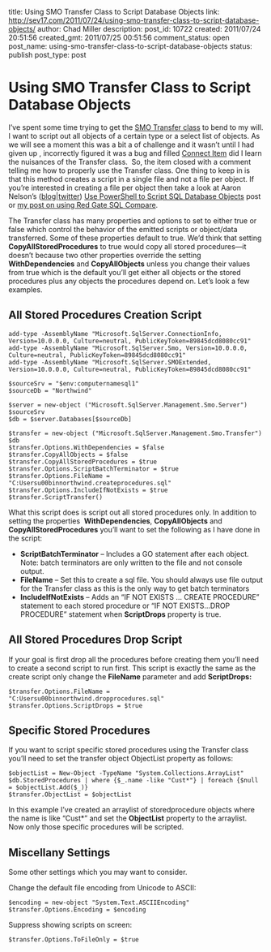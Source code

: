 title: Using SMO Transfer Class to Script Database Objects
link: http://sev17.com/2011/07/24/using-smo-transfer-class-to-script-database-objects/
author: Chad Miller
description: 
post_id: 10722
created: 2011/07/24 20:51:56
created_gmt: 2011/07/25 00:51:56
comment_status: open
post_name: using-smo-transfer-class-to-script-database-objects
status: publish
post_type: post

# Using SMO Transfer Class to Script Database Objects

I’ve spent some time trying to get the [SMO Transfer class](http://msdn.microsoft.com/en-us/library/microsoft.sqlserver.management.smo.transfer.aspx) to bend to my will. I want to script out all objects of a certain type or a select list of objects. As we will see a moment this was a bit a of challenge and it wasn’t until I had given up , incorrectly figured it was a bug and filled [Connect Item](https://connect.microsoft.com/SQLServer/feedback/details/663078/microsoft-sqlserver-management-smo-transfer-ignores-options) did I learn the nuisances of the Transfer class.  So, the item closed with a comment telling me how to properly use the Transfer class. One thing to keep in is that this method creates a script in a single file and not a file per object. If you’re interested in creating a file per object then take a look at Aaron Nelson’s ([blog](http://sqlvariant.com/wordpress/)|[twitter](http://twitter.com/#!/sqlvariant)) [Use PowerShell to Script SQL Database Objects](http://blogs.technet.com/b/heyscriptingguy/archive/2010/11/04/use-powershell-to-script-sql-database-objects.aspx) post or [my post on using Red Gate SQL Compare](/2011/03/to-script-or-not-to-script/).

The Transfer class has many properties and options to set to either true or false which control the behavior of the emitted scripts or object/data transferred. Some of these properties default to true. We’d think that setting **CopyAllStoredProcedures** to true would copy all stored procedures—it doesn’t because two other properties override the setting **WithDependencies** and **CopyAllObjects** unless you change their values from true which is the default you’ll get either all objects or the stored procedures plus any objects the procedures depend on. Let’s look a few examples.

## All Stored Procedures Creation Script
    
    
    add-type -AssemblyName "Microsoft.SqlServer.ConnectionInfo, Version=10.0.0.0, Culture=neutral, PublicKeyToken=89845dcd8080cc91"
    add-type -AssemblyName "Microsoft.SqlServer.Smo, Version=10.0.0.0, Culture=neutral, PublicKeyToken=89845dcd8080cc91"
    add-type -AssemblyName "Microsoft.SqlServer.SMOExtended, Version=10.0.0.0, Culture=neutral, PublicKeyToken=89845dcd8080cc91"
    
    $sourceSrv = "$env:computernamesql1"
    $sourceDb = "Northwind"
    
    $server = new-object ("Microsoft.SqlServer.Management.Smo.Server") $sourceSrv
    $db = $server.Databases[$sourceDb]
    
    $transfer = new-object ("Microsoft.SqlServer.Management.Smo.Transfer") $db
    $transfer.Options.WithDependencies = $false
    $transfer.CopyAllObjects = $false
    $transfer.CopyAllStoredProcedures = $true
    $transfer.Options.ScriptBatchTerminator = $true
    $transfer.Options.FileName = "C:Usersu00binnorthwind.createprocedures.sql"
    $transfer.Options.IncludeIfNotExists = $true
    $transfer.ScriptTransfer()

What this script does is script out all stored procedures only. In addition to setting the properties  **WithDependencies**, **CopyAllObjects** and **CopyAllStoredProcedures** you’ll want to set the following as I have done in the script:

  * **ScriptBatchTerminator** – Includes a GO statement after each object. Note: batch terminators are only written to the file and not console output. 
  * **FileName** – Set this to create a sql file. You should always use file output for the Transfer class as this is the only way to get batch terminators 
  * **IncludeIfNotExists** – Adds an “IF NOT EXISTS … CREATE PROCEDURE” statement to each stored procedure or “IF NOT EXISTS…DROP PROCEDURE” statement when **ScriptDrops** property is true. 

## All Stored Procedures Drop Script 

If your goal is first drop all the procedures before creating them you’ll need to create a second script to run first. This script is exactly the same as the create script only change the **FileName** parameter and add **ScriptDrops:**
    
    
    $transfer.Options.FileName = "C:Usersu00binnorthwind.dropprocedures.sql"
    $transfer.Options.ScriptDrops = $true

## Specific Stored Procedures

If you want to script specific stored procedures using the Transfer class you’ll need to set the transfer object ObjectList property as follows:
    
    
    $objectList = New-Object -TypeName "System.Collections.ArrayList"
    $db.StoredProcedures | where {$_.name -like "Cust*"} | foreach {$null = $objectList.Add($_)}
    $transfer.ObjectList = $objectList

In this example I’ve created an arraylist of storedprocedure objects where the name is like “Cust*” and set the **ObjectList** property to the arraylist. Now only those specific procedures will be scripted.

## Miscellany Settings

Some other settings which you may want to consider.

Change the default file encoding from Unicode to ASCII:
    
    
    $encoding = new-object "System.Text.ASCIIEncoding"
    $transfer.Options.Encoding = $encoding

Suppress showing scripts on screen:
    
    
    $transfer.Options.ToFileOnly = $true